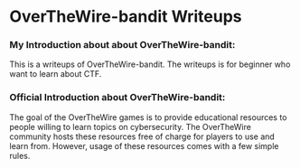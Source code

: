# OverTheWire-bandit Writeups
### My Introduction about about OverTheWire-bandit:
This is a writeups of OverTheWire-bandit. The writeups is for beginner who want to learn about CTF.

### Official Introduction about OverTheWire-bandit:
The goal of the OverTheWire games is to provide educational resources to people willing to learn topics on cybersecurity. The OverTheWire community hosts these resources free of charge for players to use and learn from. However, usage of these resources comes with a few simple rules.